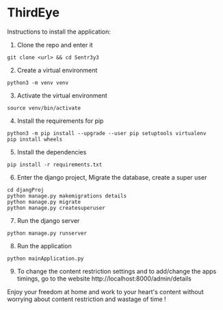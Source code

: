 # ThirdEye

Instructions to install the application:
1. Clone the repo and enter it
```
git clone <url> && cd Sentr3y3
```

2. Create a virtual environment
```
python3 -m venv venv
```

3. Activate the virtual environment
```
source venv/bin/activate
```

4. Install the requirements for pip
```
python3 -m pip install --upgrade --user pip setuptools virtualenv
pip install wheels
```

5. Install the dependencies
```
pip install -r requirements.txt
```

6. Enter the django project, Migrate the database, create a super user
```
cd djangProj
python manage.py makemigrations details
python manage.py migrate
python manage.py createsuperuser
```

7. Run the django server
```
python manage.py runserver
```

8. Run the application
```
python mainApplication.py
```

9. To change the content restriction settings and to add/change the apps timings, go to the website http://localhost:8000/admin/details


Enjoy your freedom at home and work to your heart's content without worrying about content restriction and wastage of time !

